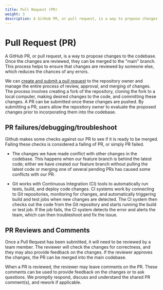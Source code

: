 ```yaml
---
title: Pull Request (PR)
weight: 3
description: A GitHub PR, or pull request, is a way to propose changes to the codebase. Once the changes are reviewed, they can be merged to the "main" branch. This process helps to ensure that changes are reviewed by someone else, which reduces the chances of any errors.
---
```


# Pull Request (PR)

A GitHub PR, or pull request, is a way to propose changes to the codebase. Once the changes are reviewed, they can be merged to the "main" branch. This process helps to ensure that changes are reviewed by someone else, which reduces the chances of any errors.

We can [create and submit a pull request](https://git-scm.com/book/en/v2/GitHub-Contributing-to-a-Project#:~:text=Creating%20a%20Pull%20Request) to the repository owner and manage the entire process of review, approval, and merging of changes. The process involves creating a fork of the repository, cloning the fork to a local computer, making desired changes to the code, and committing these changes. A PR can be submitted once these changes are pushed. By submitting a PR, users allow the repository owner to evaluate the proposed changes prior to incorporating them into the codebase.

## PR failures/debugging/troubleshoot

Github makes some checks against our PR to see if it is ready to be merged. Failing these checks is considered a failing of PR, or simply PR failed.

- The changes we have made conflict with other changes in the codebase. This happens when our feature branch is behind the latest code; either we have created our feature branch without pulling the latest code or merging one of several pending PRs has caused some conflicts with our PR.

- Git works with Continuous Integration (CI) tools to automatically run tests, build, and deploy code changes. CI systems work by connecting to Git repositories, monitoring for changes, and automatically triggering build and test jobs when new changes are detected. The CI system then checks out the code from the Git repository and starts running the build or test job. If the job fails, the CI system detects the error and alerts the team, which can then troubleshoot and fix the issue.

## PR Reviews and Comments

Once a Pull Request has been submitted, it will need to be reviewed by a team member. The reviewer will check the changes for correctness, and they may also provide feedback on the changes. If the reviewer approves the changes, the PR can be merged into the main codebase.

When a PR is reviewed, the reviewer may leave comments on the PR. These comments can be used to provide feedback on the changes or to ask questions. We promptly respond, discuss and understand the shared PR comment(s), and rework if applicable.
